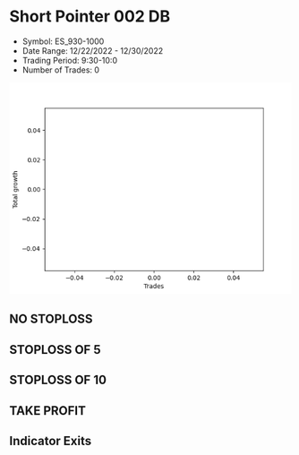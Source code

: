 # Short Pointer 002 DB 
- Symbol: ES_930-1000
- Date Range: 12/22/2022 - 12/30/2022
- Trading Period: 9:30-10:0
- Number of Trades: 0

![Plot](ShortPointer002DBES_930-1000.png)
## NO STOPLOSS














## STOPLOSS OF 5














## STOPLOSS OF 10














## TAKE PROFIT











## Indicator Exits


